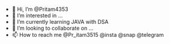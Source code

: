- 👋 Hi, I’m @Pritam4353
- 👀 I’m interested in ...
- 🌱 I’m currently learning JAVA with DSA
- 💞️ I’m looking to collaborate on ...
- 📫 How to reach me @Pr_itam3515 @insta @snap @telegram

<!---
Pritam4353/Pritam4353 is a ✨ special ✨ repository because its `README.md` (this file) appears on your GitHub profile.
You can click the Preview link to take a look at your changes.
--->
